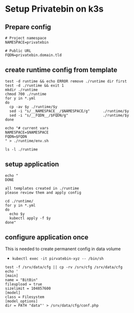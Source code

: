 # Setup Privatebin on k3s
## Prepare config
```
# Project namespace
NAMESPACE=privatebin

# Public URL
FQDN=privatebin.domain.tld
```

## create runtime config from template
```
test -d runtime && echo ERROR remove ./runtime dir first
test -d ./runtime && exit 1
mkdir ./runtime
chmod 700 ./runtime
for y in *.yml
do
  cp -av $y ./runtime/$y
  sed -i "s/__NAMESPACE__/$NAMESPACE/g"      ./runtime/$y
  sed -i "s/__FQDN__/$FQDN/g"                ./runtime/$y
done

echo "# current vars
NAMESPACE=$NAMESPACE
FQDN=$FQDN
" > ./runtime/env.sh

ls -l ./runtime

```
## setup application
```
echo "
DONE

all templates created in ./runtime
please review them and apply config

cd ./runtime/
for y in *.yml
do
  echo $y
  kubectl apply -f $y
done"

```
## configure application once
This is needed to create permanent config in data volume

* `kubectl exec -it pirvatebin-xyz -- /bin/sh`

```
test -f /srv/data/cfg || cp -rv /srv/cfg /srv/data/cfg
echo '
[main]
name = "BitBin"
fileupload = true
sizelimit = 104857600
[model]
class = Filesystem
[model_options]
dir = PATH "data"' > /srv/data/cfg/conf.php
```
